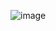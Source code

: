 ![image](https://user-images.githubusercontent.com/28767389/160584293-68cb7fa6-caa6-40f4-840e-505e08f62763.png)
